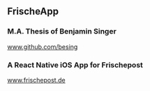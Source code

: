 ## FrischeApp
### M.A. Thesis of Benjamin Singer 
www.github.com/besing

### A React Native iOS App for Frischepost
www.frischepost.de